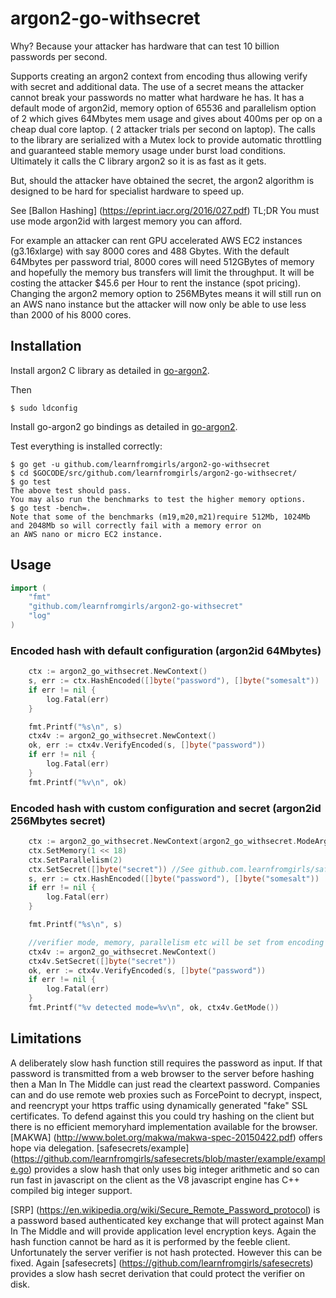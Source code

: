 # argon2-go-withsecret
Why? Because your attacker has hardware that can test 10 billion passwords per second.

Supports creating an argon2 context from encoding thus allowing verify with secret and additional data.
The use of a secret means the attacker cannot break your passwords no matter what hardware he has.
It has a default mode of argon2id, memory option of 65536 and parallelism option of 2 which gives 64Mbytes mem usage and gives about 400ms per op on a cheap dual core laptop. ( 2 attacker trials per second on laptop).
The calls to the library are serialized with a Mutex lock to provide automatic throttling and guaranteed stable memory usage under burst load conditions.
Ultimately it calls the C library argon2 so it is as fast as it gets.

But, should the attacker have obtained the secret,
the argon2 algorithm is designed to be hard for specialist hardware to speed up.

See [Ballon Hashing] (https://eprint.iacr.org/2016/027.pdf)
TL;DR You must use mode argon2id with largest memory you can afford.

For example an attacker can rent GPU accelerated AWS EC2 instances (g3.16xlarge) with say 8000 cores and 488 Gbytes.
With the default 64Mbytes per password trial,
8000 cores will need 512GBytes of memory and hopefully the memory bus transfers will limit the throughput.
It will be costing the attacker $45.6 per Hour to rent the instance (spot pricing).
Changing the argon2 memory option to 256MBytes means it will still run on an AWS nano instance but the attacker
will now only be able to use less than 2000 of his 8000 cores.



## Installation

Install argon2 C library as detailed in
[go-argon2](https://github.com/tvdburgt/go-argon2).

Then
```
$ sudo ldconfig
```

Install go-argon2 go bindings as detailed in
[go-argon2](https://github.com/tvdburgt/go-argon2).

Test everything is installed correctly:

```
$ go get -u github.com/learnfromgirls/argon2-go-withsecret
$ cd $GOCODE/src/github.com/learnfromgirls/argon2-go-withsecret/
$ go test
The above test should pass.
You may also run the benchmarks to test the higher memory options.
$ go test -bench=.
Note that some of the benchmarks (m19,m20,m21)require 512Mb, 1024Mb and 2048Mb so will correctly fail with a memory error on
an AWS nano or micro EC2 instance.
```

## Usage
```go
import (
	"fmt"
	"github.com/learnfromgirls/argon2-go-withsecret"
	"log"
)
```

### Encoded hash with default configuration (argon2id 64Mbytes)

```go
	ctx := argon2_go_withsecret.NewContext()
	s, err := ctx.HashEncoded([]byte("password"), []byte("somesalt"))
	if err != nil {
		log.Fatal(err)
	}

	fmt.Printf("%s\n", s)
	ctx4v := argon2_go_withsecret.NewContext()
	ok, err := ctx4v.VerifyEncoded(s, []byte("password"))
	if err != nil {
		log.Fatal(err)
	}
	fmt.Printf("%v\n", ok)
```


### Encoded hash with custom configuration and secret (argon2id 256Mbytes secret)

```go
	ctx := argon2_go_withsecret.NewContext(argon2_go_withsecret.ModeArgon2id)
	ctx.SetMemory(1 << 18)
	ctx.SetParallelism(2)
	ctx.SetSecret([]byte("secret")) //See github.com.learnfromgirls/safesecret for safe ways to set this secret.
	s, err := ctx.HashEncoded([]byte("password"), []byte("somesalt"))
	if err != nil {
		log.Fatal(err)
	}

	fmt.Printf("%s\n", s)

	//verifier mode, memory, parallelism etc will be set from encoding so no need to set here.
	ctx4v := argon2_go_withsecret.NewContext()
	ctx4v.SetSecret([]byte("secret"))
	ok, err := ctx4v.VerifyEncoded(s, []byte("password"))
	if err != nil {
		log.Fatal(err)
	}
	fmt.Printf("%v detected mode=%v\n", ok, ctx4v.GetMode())
```

## Limitations
A deliberately slow hash function still requires the password as input. If that password is transmitted from
a web browser to the server before hashing then a Man In The Middle can just read the cleartext password.
Companies can and do use remote web proxies such as ForcePoint to decrypt, inspect, and reencrypt your https traffic using dynamically generated "fake" SSL certificates.
To defend against this you could try hashing on the client but there is no efficient memoryhard implementation available for the browser.
[MAKWA] (http://www.bolet.org/makwa/makwa-spec-20150422.pdf) offers hope via delegation.
[safesecrets/example] (https://github.com/learnfromgirls/safesecrets/blob/master/example/example.go) provides a slow hash that only uses big integer arithmetic and so can run fast in javascript on the client as the V8 javascript engine has C++ compiled big integer support.

[SRP] (https://en.wikipedia.org/wiki/Secure_Remote_Password_protocol) is a password based authenticated key exchange that will protect against Man In The Middle and will provide application level encryption keys.
Again the hash function cannot be hard as it is performed by the feeble client. Unfortunately the server verifier is not hash protected.
However this can be fixed. Again
[safesecrets] (https://github.com/learnfromgirls/safesecrets) provides a slow hash secret derivation that could protect the verifier on disk.





